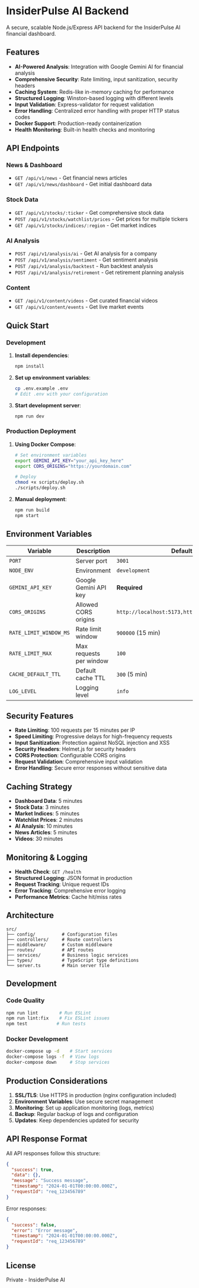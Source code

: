 # InsiderPulse AI Backend

A secure, scalable Node.js/Express API backend for the InsiderPulse AI financial dashboard.

## Features

- **AI-Powered Analysis**: Integration with Google Gemini AI for financial analysis
- **Comprehensive Security**: Rate limiting, input sanitization, security headers
- **Caching System**: Redis-like in-memory caching for performance
- **Structured Logging**: Winston-based logging with different levels
- **Input Validation**: Express-validator for request validation
- **Error Handling**: Centralized error handling with proper HTTP status codes
- **Docker Support**: Production-ready containerization
- **Health Monitoring**: Built-in health checks and monitoring

## API Endpoints

### News & Dashboard
- `GET /api/v1/news` - Get financial news articles
- `GET /api/v1/news/dashboard` - Get initial dashboard data

### Stock Data
- `GET /api/v1/stocks/:ticker` - Get comprehensive stock data
- `POST /api/v1/stocks/watchlist/prices` - Get prices for multiple tickers
- `GET /api/v1/stocks/indices/:region` - Get market indices

### AI Analysis
- `POST /api/v1/analysis/ai` - Get AI analysis for a company
- `POST /api/v1/analysis/sentiment` - Get sentiment analysis
- `POST /api/v1/analysis/backtest` - Run backtest analysis
- `POST /api/v1/analysis/retirement` - Get retirement planning analysis

### Content
- `GET /api/v1/content/videos` - Get curated financial videos
- `GET /api/v1/content/events` - Get live market events

## Quick Start

### Development

1. **Install dependencies**:
   ```bash
   npm install
   ```

2. **Set up environment variables**:
   ```bash
   cp .env.example .env
   # Edit .env with your configuration
   ```

3. **Start development server**:
   ```bash
   npm run dev
   ```

### Production Deployment

1. **Using Docker Compose**:
   ```bash
   # Set environment variables
   export GEMINI_API_KEY="your_api_key_here"
   export CORS_ORIGINS="https://yourdomain.com"
   
   # Deploy
   chmod +x scripts/deploy.sh
   ./scripts/deploy.sh
   ```

2. **Manual deployment**:
   ```bash
   npm run build
   npm start
   ```

## Environment Variables

| Variable | Description | Default |
|----------|-------------|---------|
| `PORT` | Server port | `3001` |
| `NODE_ENV` | Environment | `development` |
| `GEMINI_API_KEY` | Google Gemini API key | **Required** |
| `CORS_ORIGINS` | Allowed CORS origins | `http://localhost:5173,http://localhost:3000` |
| `RATE_LIMIT_WINDOW_MS` | Rate limit window | `900000` (15 min) |
| `RATE_LIMIT_MAX` | Max requests per window | `100` |
| `CACHE_DEFAULT_TTL` | Default cache TTL | `300` (5 min) |
| `LOG_LEVEL` | Logging level | `info` |

## Security Features

- **Rate Limiting**: 100 requests per 15 minutes per IP
- **Speed Limiting**: Progressive delays for high-frequency requests
- **Input Sanitization**: Protection against NoSQL injection and XSS
- **Security Headers**: Helmet.js for security headers
- **CORS Protection**: Configurable CORS origins
- **Request Validation**: Comprehensive input validation
- **Error Handling**: Secure error responses without sensitive data

## Caching Strategy

- **Dashboard Data**: 5 minutes
- **Stock Data**: 3 minutes
- **Market Indices**: 5 minutes
- **Watchlist Prices**: 2 minutes
- **AI Analysis**: 10 minutes
- **News Articles**: 5 minutes
- **Videos**: 30 minutes

## Monitoring & Logging

- **Health Check**: `GET /health`
- **Structured Logging**: JSON format in production
- **Request Tracking**: Unique request IDs
- **Error Tracking**: Comprehensive error logging
- **Performance Metrics**: Cache hit/miss rates

## Architecture

```
src/
├── config/          # Configuration files
├── controllers/     # Route controllers
├── middleware/      # Custom middleware
├── routes/          # API routes
├── services/        # Business logic services
├── types/           # TypeScript type definitions
└── server.ts        # Main server file
```

## Development

### Code Quality
```bash
npm run lint        # Run ESLint
npm run lint:fix    # Fix ESLint issues
npm test           # Run tests
```

### Docker Development
```bash
docker-compose up -d    # Start services
docker-compose logs -f  # View logs
docker-compose down     # Stop services
```

## Production Considerations

1. **SSL/TLS**: Use HTTPS in production (nginx configuration included)
2. **Environment Variables**: Use secure secret management
3. **Monitoring**: Set up application monitoring (logs, metrics)
4. **Backup**: Regular backup of logs and configuration
5. **Updates**: Keep dependencies updated for security

## API Response Format

All API responses follow this structure:

```json
{
  "success": true,
  "data": {},
  "message": "Success message",
  "timestamp": "2024-01-01T00:00:00.000Z",
  "requestId": "req_123456789"
}
```

Error responses:
```json
{
  "success": false,
  "error": "Error message",
  "timestamp": "2024-01-01T00:00:00.000Z",
  "requestId": "req_123456789"
}
```

## License

Private - InsiderPulse AI